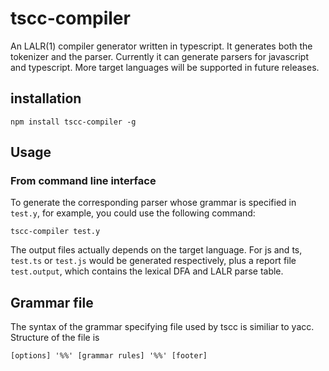 # tscc-compiler
An LALR(1) compiler generator written in typescript. It generates both the tokenizer and the parser.
Currently it can generate parsers for javascript and typescript. More target languages will be supported in future releases.

## installation
```shell
npm install tscc-compiler -g
```

## Usage
### From command line interface
To generate the corresponding parser whose grammar is specified in ```test.y```, for example, you could use the following command:
```shell
tscc-compiler test.y
```
The output files actually depends on the target language. For js and ts, ```test.ts``` or ```test.js``` would be generated respectively, plus a report file ```test.output```, which contains the lexical DFA and LALR parse table.

## Grammar file
The syntax of the grammar specifying file used by tscc is similiar to yacc. Structure of the file is
```
[options] '%%' [grammar rules] '%%' [footer]
```
